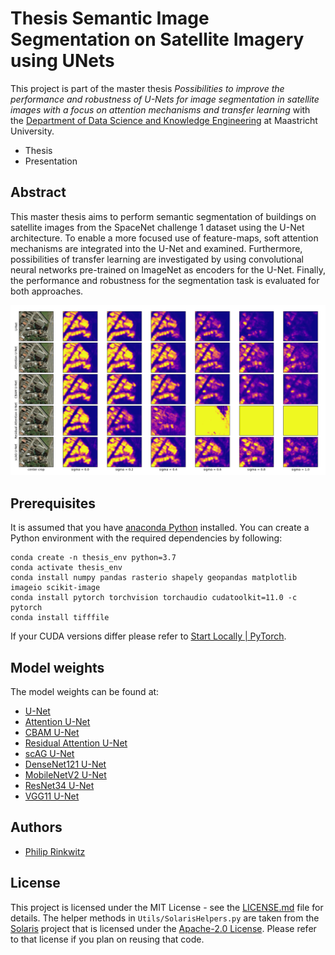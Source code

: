 # Thesis Semantic Image Segmentation on Satellite Imagery using UNets
This project is part of the master thesis *Possibilities to improve the performance and 
robustness of U-Nets for image segmentation in satellite images with a focus on attention 
mechanisms and transfer learning* with the 
[Department of Data Science and Knowledge Engineering](https://www.maastrichtuniversity.nl/research/department-data-science-and-knowledge-engineering-dke) 
at Maastricht University.
* Thesis
* Presentation

## Abstract

This master thesis aims to perform semantic segmentation of buildings on satellite images from
the SpaceNet challenge 1 dataset using the U-Net architecture.
To enable a more focused use of feature-maps, soft attention mechanisms
are integrated into the U-Net and examined.
Furthermore, possibilities of transfer learning are investigated by
using convolutional neural networks pre-trained
on ImageNet as encoders for the U-Net.
Finally, the performance and robustness for the segmentation task is evaluated for both approaches.

<p align="center">
<img src="/figs/fig_robustness_prediction_maps_attention.png" alt="fig robustness" width="600">
</p>

## Prerequisites

It is assumed that you have [anaconda Python](https://www.anaconda.com/) installed. You can create a Python
environment with the required dependencies by following:

```
conda create -n thesis_env python=3.7
conda activate thesis_env
conda install numpy pandas rasterio shapely geopandas matplotlib imageio scikit-image
conda install pytorch torchvision torchaudio cudatoolkit=11.0 -c pytorch
conda install tifffile
```

If your CUDA versions differ please refer to [Start Locally | PyTorch](https://pytorch.org/get-started/locally/).

## Model weights

The model weights can be found at:

* [U-Net](https://drive.protonmail.com/urls/0K1DQWA7BW#FHqatMWKW81I)
* [Attention U-Net](https://drive.protonmail.com/urls/H0M2CM57ZR#omG2xLYB4R9R)
* [CBAM U-Net](https://drive.protonmail.com/urls/KQW02V5HTW#1re9Edplo6QY)
* [Residual Attention U-Net](https://drive.protonmail.com/urls/8PVP5JE2J4#JYg7IsbbOXK7)
* [scAG U-Net](https://drive.protonmail.com/urls/1P81WARY6C#Z51ijrV9bdg0)
* [DenseNet121 U-Net](https://drive.protonmail.com/urls/D5QT4C92YW#3DE25wzni9Ci)
* [MobileNetV2 U-Net](https://drive.protonmail.com/urls/TJW6F5THT8#MtqNAn0k1YxZ)
* [ResNet34 U-Net](https://drive.protonmail.com/urls/6T6354SJZC#EP8B6RmRojVA)
* [VGG11 U-Net](https://drive.protonmail.com/urls/8K3F124Y9C#dc7c0LcjCfri)

## Authors

* [Philip Rinkwitz](https://github.com/rinkwitz)

## License

This project is licensed under the MIT License - see the [LICENSE.md](LICENSE.md) file for details.
The helper methods in ```Utils/SolarisHelpers.py``` are taken from the [Solaris](https://github.com/CosmiQ/solaris) project
that is licensed under the [Apache-2.0 License](https://github.com/CosmiQ/solaris/blob/master/LICENSE.txt). 
Please refer to that license if you plan on reusing that code.

[comment]: <> (<p align="center">)

[comment]: <> (<img src="/img/rml_country.jpg" alt="rml country" width="600">)

[comment]: <> (<img src="/img/table_country.png" alt="table country" width="415">)

[comment]: <> (</p>)


[comment]: <> (## Acknowledgements:)

[comment]: <> (The formulas of this README were create using:)

[comment]: <> (* [Codecogs online Latex editor]&#40;https://www.codecogs.com/latex/eqneditor.php&#41;)
